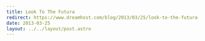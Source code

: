 ```yaml
---
title: Look To The Futura
redirect: https://www.dreamhost.com/blog/2013/03/25/look-to-the-futura-our-design-process/
date: 2013-03-25
layout: ../../layout/post.astro
---
```

